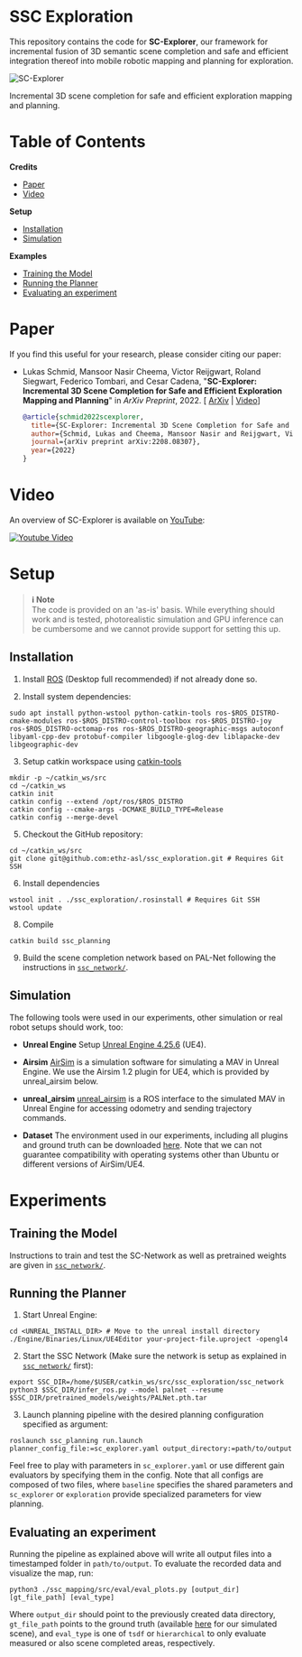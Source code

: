 # SSC Exploration
This repository contains the code for **SC-Explorer**, our framework for incremental fusion of 3D semantic scene completion and safe and efficient integration thereof into mobile robotic mapping and planning for exploration.

![SC-Explorer](https://user-images.githubusercontent.com/36043993/191210581-530756ed-81f0-4413-8e21-9add00f39450.gif)

Incremental 3D scene completion for safe and efficient exploration mapping and planning.

# Table of Contents
**Credits**
* [Paper](#Paper)
* [Video](#Video)
   

**Setup**
* [Installation](#installation)
* [Simulation](#Simulation)

**Examples**
- [Training the Model](#training-the-model)
- [Running the Planner](#running-the-planner)
- [Evaluating an experiment](#evaluating-an-experiment)

# Paper
If you find this useful for your research, please consider citing our paper:

* Lukas Schmid, Mansoor Nasir Cheema, Victor Reijgwart, Roland Siegwart, Federico Tombari, and Cesar Cadena, "**SC-Explorer: Incremental 3D Scene Completion for Safe and Efficient Exploration Mapping and Planning**" in *ArXiv Preprint*, 2022.
  \[ [ArXiv](https://arxiv.org/abs/2208.08307) | [Video](https://youtu.be/DMXdhCqUqts)\]
  ```bibtex
  @article{schmid2022scexplorer,
    title={SC-Explorer: Incremental 3D Scene Completion for Safe and Efficient Exploration Mapping and Planning},
    author={Schmid, Lukas and Cheema, Mansoor Nasir and Reijgwart, Victor and Siegwart, Roland and Tombari, Federico and Cadena, Cesar},
    journal={arXiv preprint arXiv:2208.08307},
    year={2022}
  }
  ```

# Video
An overview of SC-Explorer is available on [YouTube](https://youtu.be/DMXdhCqUqts):

[<img src=https://github.com/ethz-asl/ssc_exploration/assets/36043993/09c4be47-4842-4bd0-8029-c41af455f7a8 alt="Youtube Video">](https://youtu.be/DMXdhCqUqts)



# Setup
> **ℹ️ Note**<br> The code is provided on an 'as-is' basis. While everything should work and is tested, photorealistic simulation and GPU inference can be cumbersome and we cannot provide support for setting this up.

## Installation
1. Install [ROS](http://wiki.ros.org/ROS/Installation) (Desktop full recommended) if not already done so.

2.  Install system dependencies: 
```shell script
sudo apt install python-wstool python-catkin-tools ros-$ROS_DISTRO-cmake-modules ros-$ROS_DISTRO-control-toolbox ros-$ROS_DISTRO-joy ros-$ROS_DISTRO-octomap-ros ros-$ROS_DISTRO-geographic-msgs autoconf libyaml-cpp-dev protobuf-compiler libgoogle-glog-dev liblapacke-dev libgeographic-dev
```

3. Setup catkin workspace using [catkin-tools](https://catkin-tools.readthedocs.io/en/latest/)
```shell script
mkdir -p ~/catkin_ws/src
cd ~/catkin_ws
catkin init
catkin config --extend /opt/ros/$ROS_DISTRO 
catkin config --cmake-args -DCMAKE_BUILD_TYPE=Release
catkin config --merge-devel
```

5. Checkout the GitHub repository: 
```shell script
cd ~/catkin_ws/src
git clone git@github.com:ethz-asl/ssc_exploration.git # Requires Git SSH
```

6. Install dependencies
```shell script
wstool init . ./ssc_exploration/.rosinstall # Requires Git SSH
wstool update
```
8. Compile
```shell script
catkin build ssc_planning
```

9. Build the scene completion network based on PAL-Net following the instructions in [`ssc_network/`](https://github.com/ethz-asl/ssc_exploration/tree/main/ssc_network).

## Simulation 
The following tools were used in our experiments, other simulation or real robot setups should work, too:

* **Unreal Engine**
Setup [Unreal Engine 4.25.6](https://www.unrealengine.com/en-US/download) (UE4).

* **Airsim**
[AirSim](https://microsoft.github.io/AirSim/) is a simulation software for simulating a MAV in Unreal Engine. We use the Airsim 1.2 plugin for UE4, which is provided by unreal_airsim below.

* **unreal_airsim** 
[unreal_airsim](https://github.com/ethz-asl/unreal_airsim) is a ROS  interface to the simulated MAV in Unreal Engine for accessing odometry and sending trajectory commands. 

* **Dataset**
The environment used in our experiments, including all plugins and ground truth can be downloaded [here](https://drive.google.com/drive/folders/1ji11IMJPlsnZQZmM4xNB3s9hnNgV0Ete?usp=sharing). Note that we can not guarantee compatibility with operating systems other than Ubuntu or different versions of AirSim/UE4.

# Experiments 

## Training the Model
Instructions to train and test the SC-Network as well as pretrained weights are given in [`ssc_network/`](https://github.com/ethz-asl/ssc_exploration/tree/main/ssc_network). 


## Running the Planner

1. Start Unreal Engine: 
```shell script
cd <UNREAL_INSTALL_DIR> # Move to the unreal install directory
./Engine/Binaries/Linux/UE4Editor your-project-file.uproject -opengl4
```

2. Start the SSC Network (Make sure the network is setup as explained in [`ssc_network/`](https://github.com/ethz-asl/ssc_exploration/tree/main/ssc_network) first):
```shell script
export SSC_DIR=/home/$USER/catkin_ws/src/ssc_exploration/ssc_network
python3 $SSC_DIR/infer_ros.py --model palnet --resume $SSC_DIR/pretrained_models/weights/PALNet.pth.tar
```

3. Launch planning pipeline with the desired planning configuration specified as argument:
 ```shell script
 roslaunch ssc_planning run.launch planner_config_file:=sc_explorer.yaml output_directory:=path/to/output
```
Feel free to play with parameters in `sc_explorer.yaml` or use different gain evaluators by specifying them in the config. Note that all configs are composed of two files, where `baseline` specifies the shared parameters and `sc_explorer` or `exploration` provide specialized parameters for view planning.

## Evaluating an experiment
Running the pipeline as explained above will write all output files into a timestamped folder in `path/to/output`. To evaluate the recorded data and visualize the map, run:

```shell script
python3 ./ssc_mapping/src/eval/eval_plots.py [output_dir] [gt_file_path] [eval_type]
```
Where `output_dir` should point to the previously created data directory, `gt_file_path` points to the ground truth (available [here](https://drive.google.com/drive/folders/1ji11IMJPlsnZQZmM4xNB3s9hnNgV0Ete?usp=sharing) for our simulated scene), and `eval_type` is one of `tsdf` or `hierarchical` to only evaluate measured or also scene completed areas, respectively.

